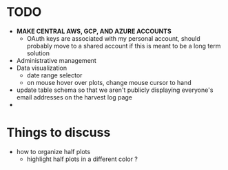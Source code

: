 # TODO
* **MAKE CENTRAL AWS, GCP, AND AZURE ACCOUNTS**
  * OAuth keys are associated with my personal account, should probably move to a shared account if this is meant to be a long term solution
* Administrative management
* Data visualization
  * date range selector
  * on mouse hover over plots, change mouse cursor to hand
* update table schema so that we aren't publicly displaying everyone's email addresses on the harvest log page
* 
  
  
# Things to discuss
* how to organize half plots
  * highlight half plots in a different color ?
